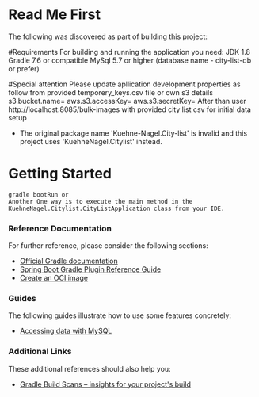 # Read Me First
The following was discovered as part of building this project:

#Requirements
For building and running the application you need:
    JDK 1.8
    Gradle 7.6 or compatible
    MySql 5.7 or higher (database name - city-list-db or prefer)

#Special attention
    Please update apllication development properties as follow from provided temporery_keys.csv file or own s3 details
        s3.bucket.name=
        aws.s3.accessKey=
        aws.s3.secretKey=
    After than user http://localhost:8085/bulk-images with provided city list csv for initial data setup
* The original package name 'Kuehne-Nagel.City-list' is invalid and this project uses 'KuehneNagel.Citylist' instead.

# Getting Started
    gradle bootRun or
    Another One way is to execute the main method in the KuehneNagel.Citylist.CityListApplication class from your IDE.


### Reference Documentation
For further reference, please consider the following sections:

* [Official Gradle documentation](https://docs.gradle.org)
* [Spring Boot Gradle Plugin Reference Guide](https://docs.spring.io/spring-boot/docs/2.7.8-SNAPSHOT/gradle-plugin/reference/html/)
* [Create an OCI image](https://docs.spring.io/spring-boot/docs/2.7.8-SNAPSHOT/gradle-plugin/reference/html/#build-image)

### Guides
The following guides illustrate how to use some features concretely:

* [Accessing data with MySQL](https://spring.io/guides/gs/accessing-data-mysql/)

### Additional Links
These additional references should also help you:

* [Gradle Build Scans – insights for your project's build](https://scans.gradle.com#gradle)

